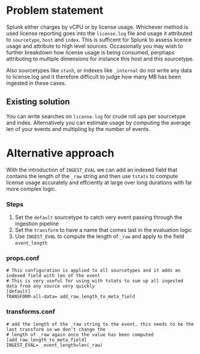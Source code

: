 # Problem statement 

Splunk either charges by vCPU or by license usage. Whichever method is used license reporting goes into the `license.log` file and usage it attributed to `sourcetype`, `host` and `index`. This is sufficent for Splunk to assess licence usage and attribute to high level sources. Occasionally you may wish to further breakdown how license usage is being consumed, perphaps attributing to multiple dimensions for instance this host and this sourcetype. 

Also sourcetypes like `stash`, or indexes like `_internal` do not write any data to license.log and it therefore difficult to judge how many MB has been ingested in these cases.

## Existing solution
You can write searches on `license.log` for crude roll ups per sourcetype and index. Alternatively you can estimate usage by computing the average len of your events and multipling by the number of events. 

# Alternative approach 
With the introduction of `INGEST_EVAL` we can add an indexed field that contains the length of the `_raw` string and then use `tstats` to compute license usage accurately and effciently at large over long durations with far more complex logic.

### Steps

1. Set the `default` sourcetype to catch very event passing through the ingestion pipeline
1. Set the `transform` to have a name that comes last in the evaluation logic
1. Use `INGEST_EVAL` to compute the length of `_raw` and apply to the field `event_length`

### props.conf

    # This configuration is applied to all sourcetypes and it adds an indexed field with len of the event
    # This is very useful for using with tstats to sum up all ingested data from any source very quickly
    [default]
    TRANSFORM-all-data= add_raw_length_to_meta_field

### transforms.conf

    # add the length of the _raw string to the event, this needs to be the last transform so we don't change the
    # length of _raw again once the value has been computed
    [add_raw_length_to_meta_field]
    INGEST_EVAL= _event_length=len(_raw)

